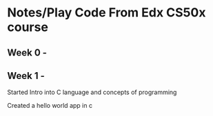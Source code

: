 # Notes/Play Code From Edx CS50x course

## Week 0 -

## Week 1 -

Started Intro into C language and concepts of programming

Created a hello world app in c

